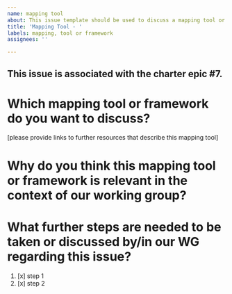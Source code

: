 ```yaml
---
name: mapping tool
about: This issue template should be used to discuss a mapping tool or framework..
title: 'Mapping Tool - '
labels: mapping, tool or framework
assignees: ''

---
```


This issue is associated with the charter epic #7.
----
# Which mapping tool or framework do you want to discuss? 
[please provide links to further resources that describe this mapping tool]

# Why do you think this mapping tool or framework is relevant in the context of our working group?

# What further steps are needed to be taken or discussed by/in our WG regarding this issue?

1. [x] step 1
2. [x] step 2
